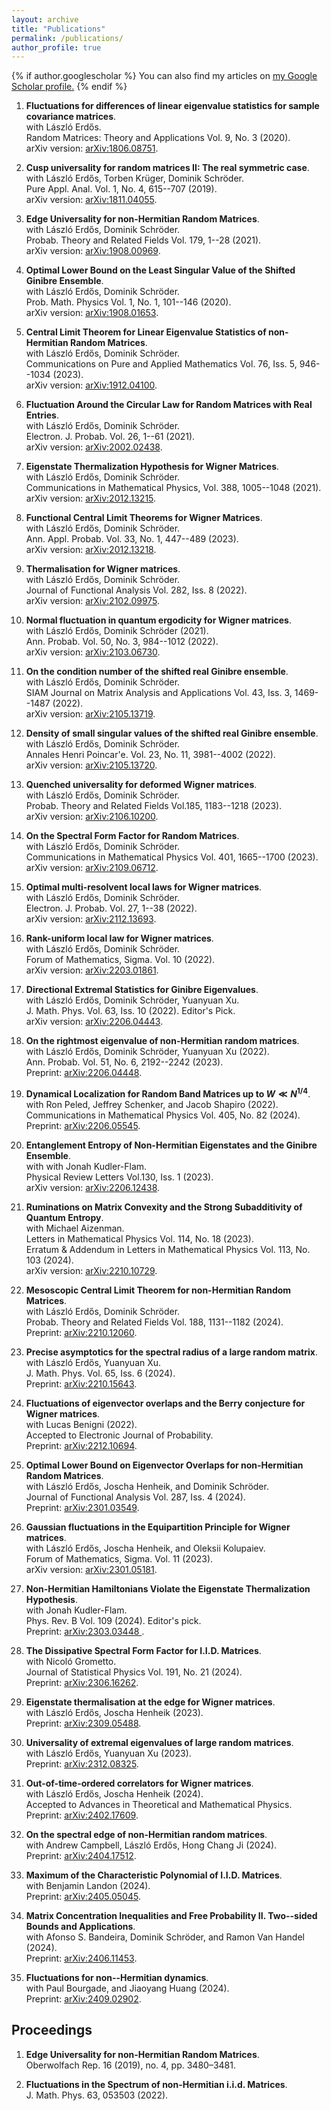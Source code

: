 ```yaml
---
layout: archive
title: "Publications"
permalink: /publications/
author_profile: true
---
```


{% if author.googlescholar %}
  You can also find my articles on <u><a href="{{author.googlescholar}}">my Google Scholar profile</a>.</u>
{% endif %}

1. **Fluctuations for differences of linear eigenvalue statistics for sample covariance matrices**.    
with László Erdős.  
Random Matrices: Theory and Applications Vol. 9, No. 3 (2020).   
arXiv version: [arXiv:1806.08751](https://arxiv.org/abs/1806.08751). 

2. **Cusp universality for random matrices II: The real symmetric case**.  
with László Erdős, Torben Krüger, Dominik Schröder.  
Pure Appl. Anal. Vol. 1, No. 4, 615--707 (2019).     
arXiv version: [arXiv:1811.04055](https://arxiv.org/abs/1811.04055). 

3. **Edge Universality for non-Hermitian Random Matrices**.   
with László Erdős, Dominik Schröder.  
Probab. Theory and Related Fields Vol. 179, 1--28 (2021).     
arXiv version: [arXiv:1908.00969](https://arxiv.org/abs/1908.00969).  

4. **Optimal Lower Bound on the Least Singular Value of the Shifted Ginibre Ensemble**.  
with László Erdős, Dominik Schröder.  
Prob. Math. Physics Vol. 1, No. 1, 101--146 (2020).  
arXiv version: [arXiv:1908.01653](https://arxiv.org/abs/1908.01653). 

5. **Central Limit Theorem for Linear Eigenvalue Statistics of non-Hermitian Random Matrices**.  
with László Erdős, Dominik Schröder.  
Communications on Pure and Applied Mathematics Vol. 76, Iss. 5, 946--1034 (2023).     
arXiv version: [arXiv:1912.04100](https://arxiv.org/abs/1912.04100). 

6. **Fluctuation Around the Circular Law for Random Matrices with Real Entries**.  
with László Erdős, Dominik Schröder.  
Electron. J. Probab. Vol. 26, 1--61 (2021).     
arXiv version: [arXiv:2002.02438](https://arxiv.org/abs/2002.02438). 

7. **Eigenstate Thermalization Hypothesis for Wigner Matrices**.  
with László Erdős, Dominik Schröder.  
Communications in Mathematical Physics,  Vol. 388, 1005--1048 (2021).      
arXiv version: [arXiv:2012.13215](https://arxiv.org/abs/2012.13215). 

8. **Functional Central Limit Theorems for Wigner Matrices**.  
with László Erdős, Dominik Schröder.  
Ann. Appl. Probab. Vol. 33, No. 1, 447--489 (2023).        
arXiv version: [arXiv:2012.13218](https://arxiv.org/abs/2012.13218). 

9. **Thermalisation for Wigner matrices**.  
with László Erdős, Dominik Schröder.  
Journal of Functional Analysis Vol. 282, Iss. 8 (2022).     
arXiv version: [arXiv:2102.09975](https://arxiv.org/abs/2102.09975). 

10. **Normal fluctuation in quantum ergodicity for Wigner matrices**.  
with László Erdős, Dominik Schröder (2021).  
Ann. Probab. Vol. 50, No. 3, 984--1012 (2022).   
arXiv version: [arXiv:2103.06730](https://arxiv.org/abs/2103.06730).  

11. **On the condition number of the shifted real Ginibre ensemble**.  
with László Erdős, Dominik Schröder.  
SIAM Journal on Matrix Analysis and Applications Vol. 43, Iss. 3, 1469--1487 (2022).      
arXiv version: [arXiv:2105.13719](https://arxiv.org/abs/2105.13719). 

12. **Density of small singular values of the shifted real Ginibre ensemble**.  
with László Erdős, Dominik Schröder.  
Annales Henri Poincar\'e. Vol. 23, No. 11, 3981--4002 (2022).     
arXiv version: [arXiv:2105.13720](https://arxiv.org/abs/2105.13720). 

13. **Quenched universality for deformed Wigner matrices**.  
with László Erdős, Dominik Schröder.  
Probab. Theory and Related Fields Vol.185, 1183--1218 (2023).     
arXiv version: [arXiv:2106.10200](https://arxiv.org/abs/2106.10200). 

14. **On the Spectral Form Factor for Random Matrices**.  
with László Erdős, Dominik Schröder.  
Communications in Mathematical Physics Vol. 401, 1665--1700 (2023).      
arXiv version: [arXiv:2109.06712](https://arxiv.org/abs/2109.06712). 

15. **Optimal multi-resolvent local laws for Wigner matrices**.  
with László Erdős, Dominik Schröder.  
Electron. J. Probab. Vol. 27, 1--38 (2022).      
arXiv version: [arXiv:2112.13693](https://arxiv.org/abs/2112.13693). 

16. **Rank-uniform local law for Wigner matrices**.  
with László Erdős, Dominik Schröder.  
Forum of Mathematics, Sigma. Vol. 10 (2022).     
arXiv version: [arXiv:2203.01861](https://arxiv.org/abs/2203.01861).  

17. **Directional Extremal Statistics for Ginibre Eigenvalues**.    
with László Erdős, Dominik Schröder, Yuanyuan Xu.  
J. Math. Phys. Vol. 63, Iss. 10 (2022). Editor's Pick.  
arXiv version: [arXiv:2206.04443](https://arxiv.org/abs/2206.04443).  
    
18. **On the rightmost eigenvalue of non-Hermitian random matrices**.  
with László Erdős, Dominik Schröder, Yuanyuan Xu (2022).  
Ann. Probab. Vol. 51, No. 6, 2192--2242 (2023).    
Preprint: [arXiv:2206.04448](https://arxiv.org/abs/2206.04448). 
    
19. **Dynamical Localization for Random Band Matrices up to $W\ll N^{1/4}$**.   
with Ron Peled, Jeffrey Schenker, and Jacob Shapiro (2022).  
Communications in Mathematical Physics Vol. 405, No. 82 (2024).    
Preprint: [arXiv:2206.05545](https://arxiv.org/abs/2206.05545). 
    
20. **Entanglement Entropy of Non-Hermitian Eigenstates and the Ginibre Ensemble**.  
with with Jonah Kudler-Flam.  
Physical Review Letters Vol.130, Iss. 1 (2023).   
arXiv version: [arXiv:2206.12438](https://arxiv.org/abs/2206.12438).  

21. **Ruminations on Matrix Convexity and the Strong Subadditivity of Quantum Entropy**.  
with Michael Aizenman.  
Letters in Mathematical Physics Vol. 114, No. 18 (2023).  
Erratum \& Addendum in Letters in Mathematical Physics Vol. 113, No. 103 (2024).  
arXiv version: [arXiv:2210.10729](https://arxiv.org/abs/2210.10729).  

22. **Mesoscopic Central Limit Theorem for non-Hermitian Random Matrices**.  
with László Erdős, Dominik Schröder.    
Probab. Theory and Related Fields Vol. 188, 1131--1182 (2024).    
Preprint: [arXiv:2210.12060](https://arxiv.org/abs/2210.12060).  

23. **Precise asymptotics for the spectral radius of a large random matrix**.  
with László Erdős, Yuanyuan Xu.  
J. Math. Phys. Vol. 65, Iss. 6 (2024).   
Preprint: [arXiv:2210.15643](https://arxiv.org/abs/2210.15643).  

24. **Fluctuations of eigenvector overlaps and the Berry conjecture for Wigner matrices**.  
with Lucas Benigni (2022).  
Accepted to Electronic Journal of Probability.  
Preprint: [arXiv:2212.10694](https://arxiv.org/pdf/2212.10694.pdf).  

26. **Optimal Lower Bound on Eigenvector Overlaps for non-Hermitian Random Matrices**.    
with László Erdős, Joscha Henheik, and Dominik Schröder.    
Journal of Functional Analysis Vol. 287, Iss. 4 (2024).        
Preprint: [arXiv:2301.03549](https://arxiv.org/pdf/2301.03549.pdf).  

27. **Gaussian fluctuations in the Equipartition Principle for Wigner matrices**.   
with László Erdős, Joscha Henheik, and Oleksii Kolupaiev.  
Forum of Mathematics, Sigma. Vol. 11 (2023).     
arXiv version: [arXiv:2301.05181](https://arxiv.org/pdf/2301.05181.pdf).  

28. **Non-Hermitian Hamiltonians Violate the Eigenstate Thermalization Hypothesis**.  
with Jonah Kudler-Flam.    
Phys. Rev. B Vol. 109 (2024). Editor's pick.     
Preprint: [arXiv:2303.03448 ](https://arxiv.org/pdf/2303.03448.pdf).  

29. **The Dissipative Spectral Form Factor for I.I.D. Matrices**.  
with Nicoló Grometto.    
Journal of Statistical Physics Vol. 191, No. 21 (2024).     
Preprint: [arXiv:2306.16262](https://arxiv.org/pdf/2306.16262.pdf).  

30. **Eigenstate thermalisation at the edge for Wigner matrices**.  
with László Erdős, Joscha Henheik (2023).  
Preprint: [arXiv:2309.05488](https://arxiv.org/pdf/2309.05488.pdf).

31. **Universality of extremal eigenvalues of large random matrices**.   
with László Erdős, Yuanyuan Xu (2023).  
Preprint: [arXiv:2312.08325](https://arxiv.org/pdf/2312.08325.pdf).  

32. **Out-of-time-ordered correlators for Wigner matrices**.  
with László Erdős, Joscha Henheik (2024).  
Accepted to Advances in Theoretical and Mathematical Physics.   
Preprint: [arXiv:2402.17609](https://arxiv.org/pdf/2402.17609.pdf).

33. **On the spectral edge of non-Hermitian random matrices**.  
with Andrew Campbell, László Erdős, Hong Chang Ji (2024).  
Preprint: [arXiv:2404.17512](https://arxiv.org/pdf/2404.17512).

34. **Maximum of the Characteristic Polynomial of I.I.D. Matrices**.  
with Benjamin Landon (2024).  
Preprint: [arXiv:2405.05045](https://arxiv.org/pdf/2405.05045).

35. **Matrix Concentration Inequalities and Free Probability II. Two--sided Bounds and Applications**.  
with Afonso S. Bandeira, Dominik Schröder, and Ramon Van Handel (2024).   
Preprint: [arXiv:2406.11453](https://arxiv.org/pdf/2406.11453).

36. **Fluctuations for non--Hermitian dynamics**.  
with Paul Bourgade, and Jiaoyang Huang (2024).  
Preprint: [arXiv:2409.02902](https://arxiv.org/pdf/2409.02902).  

## **Proceedings**

1. **Edge Universality for non-Hermitian Random Matrices**.   
Oberwolfach Rep. 16 (2019), no. 4, pp. 3480–3481.  

2. **Fluctuations in the Spectrum of non-Hermitian i.i.d. Matrices**.  
J. Math. Phys. 63, 053503 (2022).  
